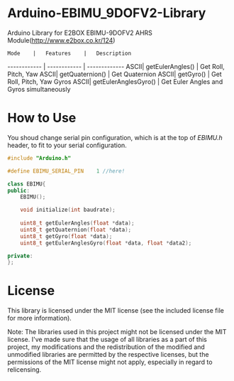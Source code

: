 # Arduino-EBIMU_9DOFV2-Library
Arduino Library for E2BOX EBIMU-9DOFV2 AHRS Module(http://www.e2box.co.kr/124)

	Mode	|	Features	|	Description
------------ | ------------ | -------------
ASCII| getEulerAngles()		|	Get Roll, Pitch, Yaw
ASCII| getQuaternion()		|	Get Quaternion
ASCII| getGyro()		|	Get Roll, Pitch, Yaw Gyros
ASCII| getEulerAnglesGyro()	|	Get Euler Angles and Gyros simultaneously 

# How to Use
You shoud change serial pin configuration, which is at the top of *EBIMU.h* header, to fit to your serial configuration.
``` c++
#include "Arduino.h"

#define EBIMU_SERIAL_PIN	1 //here!

class EBIMU{
public:
	EBIMU();

	void initialize(int baudrate);
	
	uint8_t getEulerAngles(float *data);
	uint8_t getQuaternion(float *data);
	uint8_t getGyro(float *data);
	uint8_t getEulerAnglesGyro(float *data, float *data2);

private:
};
```

# License
This library is licensed under the MIT license (see the included license file for more information).

Note: The libraries used in this project might not be licensed under the MIT license. I've made sure that the usage of all libraries as a part of this project, my modifications and the redistribution of the modified and unmodified libraries are permitted by the respective licenses, but the permissions of the MIT license might not apply, especially in regard to relicensing.
